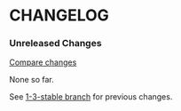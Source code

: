 # CHANGELOG

### Unreleased Changes

[Compare changes](https://github.com/codevise/pageflow-parent-page-box/compare/1-3-stable...master)

None so far.

See
[1-3-stable branch](https://github.com/codevise/pageflow-parent-page-box/blob/1-3-stable/CHANGELOG.md)
for previous changes.
